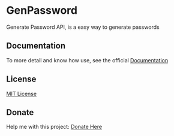 # GenPassword

Generate Password API, is a easy way to generate passwords

## Documentation

To more detail and know how use, see the official [Documentation](./docs/index.html)

## License

[MIT License](./LICENSE)

## Donate

Help me with this project: [Donate Here](./DONATE.md)
